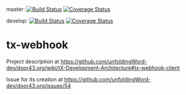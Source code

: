 master:
[![Build Status](https://travis-ci.org/unfoldingWord-dev/tx-webhook.svg?branch=master)](https://travis-ci.org/unfoldingWord-dev/tx-webhook) 
[![Coverage Status](https://coveralls.io/repos/github/unfoldingWord-dev/tx-webhook/badge.svg?branch=master)](https://coveralls.io/github/unfoldingWord-dev/tx-webhook?branch=master)

develop:
[![Build Status](https://travis-ci.org/unfoldingWord-dev/tx-webhook.svg?branch=develop)](https://travis-ci.org/unfoldingWord-dev/tx-webhook) 
[![Coverage Status](https://coveralls.io/repos/github/unfoldingWord-dev/tx-webhook/badge.svg?branch=develop)](https://coveralls.io/github/unfoldingWord-dev/tx-webhook?branch=develop)

# tx-webhook

Project description at https://github.com/unfoldingWord-dev/door43.org/wiki/tX-Development-Architecture#tx-webhook-client

Issue for its creation at https://github.com/unfoldingWord-dev/door43.org/issues/54
